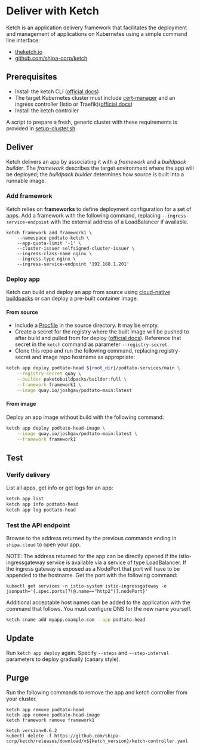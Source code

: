 # Deliver with Ketch

Ketch is an application delivery framework that facilitates the deployment and
management of applications on Kubernetes using a simple command line interface.

- [theketch.io](https://theketch.io/)
- [github.com/shipa-corp/ketch](https://github.com/shipa-corp/ketch)

## Prerequisites

- Install the ketch CLI ([official docs](https://learn.theketch.io/docs/getting-started#installing-ketch))
- The target Kubernetes cluster must include [cert-manager](https://cert-manager.io/) and an ingress controller (Istio or Traefik)([official docs](https://learn.theketch.io/docs/getting-started#ingress-controller-cluster-issuer-and-cert-manager))
- Install the ketch controller

A script to prepare a fresh, generic cluster with these requirements is provided in [setup-cluster.sh](./setup-cluster.sh).

## Deliver

Ketch delivers an app by associating it with a _framework_ and a _buildpack
builder_. The _framework_ describes the target environment where the app will be
deployed; the _buildpack builder_ determines how source is built into a runnable
image.

### Add framework

Ketch relies on **frameworks** to define deployment configuration for a set of
apps. Add a framework with the following command, replacing
`--ingress-service-endpoint` with the external address of a LoadBalancer if
available.

```
ketch framework add framework1 \
    --namespace podtato-ketch \
    --app-quota-limit '-1' \
    --cluster-issuer selfsigned-cluster-issuer \
    --ingress-class-name nginx \
    --ingress-type nginx \
    --ingress-service-endpoint '192.168.1.201'
```

### Deploy app

Ketch can build and deploy an app from source using [cloud-native
buildpacks](https://buildpacks.io/) or can deploy a pre-built container image.

#### From source

- Include a [Procfile](https://devcenter.heroku.com/articles/procfile) in the source directory. It may be empty.
- Create a secret for the registry where the built image will be pushed to after
  build and pulled from for deploy ([official
  docs](https://kubernetes.io/docs/tasks/configure-pod-container/pull-image-private-registry/)).
  Reference that secret in the `ketch` command as parameter `--registry-secret`.
- Clone this repo and run the following command, replacing registry-secret and image repo hostname as appropriate:

```bash
ketch app deploy podtato-head ${root_dir}/podtato-services/main \
    --registry-secret quay \
    --builder paketobuildpacks/builder:full \
    --framework framework1 \
    --image quay.io/joshgav/podtato-main:latest
```

#### From image

Deploy an app image without build with the following command:

```bash
ketch app deploy podtato-head-image \
    --image quay.io/joshgav/podtato-main:latest \
    --framework framework1
```

## Test

### Verify delivery

List all apps, get info or get logs for an app:

```bash
ketch app list
ketch app info podtato-head
ketch app log podtato-head
```

### Test the API endpoint

Browse to the address returned by the previous commands ending in `shipa.cloud` to open your app.

NOTE: The address returned for the app can be directly opened if the istio-ingressgateway service is available via a service of type LoadBalancer. If the ingress gateway is exposed as a NodePort that port will have to be appended to the hostname. Get the port with the following command:

```
kubectl get services -n istio-system istio-ingressgateway -o jsonpath='{.spec.ports[?(@.name=="http2")].nodePort}'
```

Additional acceptable host names can be added to the application with the
command that follows. You must configure DNS for the new name yourself.

```bash
ketch cname add myapp.example.com --app podtato-head
```

## Update

Run `ketch app deploy` again. Specify `--steps` and `--step-interval` parameters to deploy gradually (canary style).

## Purge

Run the following commands to remove the app and ketch controller from your cluster.

```
ketch app remove podtato-head
ketch app remove podtato-head-image
ketch framework remove framework1

ketch_version=0.6.2
kubectl delete -f https://github.com/shipa-corp/ketch/releases/download/v${ketch_version}/ketch-controller.yaml
```